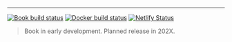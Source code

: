 ---

[![Book build status](https://github.com/XiangyunHuang/masr/workflows/Render-Book/badge.svg?event=push)](https://github.com/XiangyunHuang/masr/actions?workflow=Render-Book) [![Docker build status](https://github.com/XiangyunHuang/masr/workflows/Build-Docker/badge.svg?event=push)](https://github.com/XiangyunHuang/masr/actions?workflow=Build-Docker)  [![Netlify Status](https://api.netlify.com/api/v1/badges/2ef7231b-8d0a-481a-ac8f-8058fd917dec/deploy-status)](https://app.netlify.com/sites/masr/deploys)
 
> Book in early development. Planned release in 202X.
